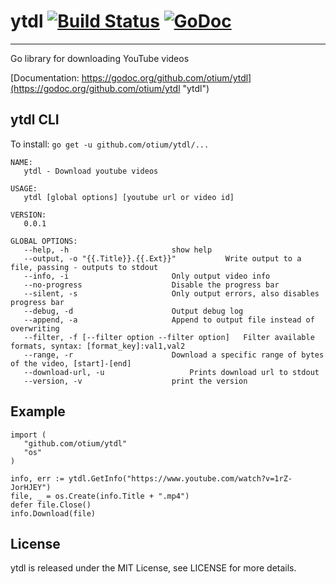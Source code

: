 
# ytdl [![Build Status](https://travis-ci.org/otium/ytdl.go.svg)](https://travis-ci.org/otium/ytdl.go) [![GoDoc](https://godoc.org/github.com/codegangsta/cli?status.svg)](https://godoc.org/github.com/otium/ytdl.go)
------
Go library for downloading YouTube videos

[Documentation: https://godoc.org/github.com/otium/ytdl](https://godoc.org/github.com/otium/ytdl "ytdl")

## ytdl CLI

To install: ``go get -u github.com/otium/ytdl/...``
```
NAME:
   ytdl - Download youtube videos

USAGE:
   ytdl [global options] [youtube url or video id]

VERSION:
   0.0.1

GLOBAL OPTIONS:
   --help, -h						show help
   --output, -o "{{.Title}}.{{.Ext}}"			Write output to a file, passing - outputs to stdout
   --info, -i						Only output video info
   --no-progress					Disable the progress bar
   --silent, -s						Only output errors, also disables progress bar
   --debug, -d						Output debug log
   --append, -a						Append to output file instead of overwriting
   --filter, -f [--filter option --filter option]	Filter available formats, syntax: [format_key]:val1,val2
   --range, -r 						Download a specific range of bytes of the video, [start]-[end]
   --download-url, -u					Prints download url to stdout
   --version, -v					print the version
```

## Example
```
import (
   "github.com/otium/ytdl"
   "os"
)

info, err := ytdl.GetInfo("https://www.youtube.com/watch?v=1rZ-JorHJEY")
file, _ = os.Create(info.Title + ".mp4")
defer file.Close()
info.Download(file)

```

## License
ytdl is released under the MIT License, see LICENSE for more details.
